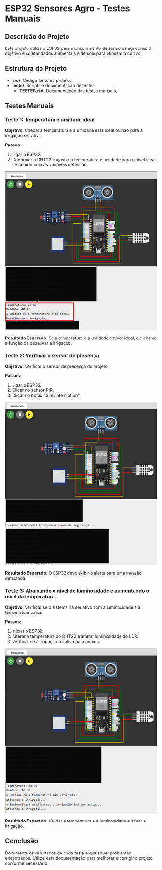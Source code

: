 # ESP32 Sensores Agro - Testes Manuais

## Descrição do Projeto

Este projeto utiliza o ESP32 para monitoramento de sensores agrícolas. O objetivo é coletar dados ambientais e de solo para otimizar o cultivo.

## Estrutura do Projeto

- **src/**: Código fonte do projeto.
- **tests/**: Scripts e documentação de testes.
  - **TESTES.md**: Documentação dos testes manuais.

## Testes Manuais

### Teste 1: Temperatura e umidade ideal

**Objetivo**: Checar a temperatura e a umidade está ideal ou não para a irrigação ser ativa.

**Passos**:
1. Ligar o ESP32.
2. Confirmar o DHT22 e ajustar a temperatura e umidade para o nível ideal de acordo com as variáveis definidas.

![alt text](image.png)

**Resultado Esperado**: Se a temperatura e a umidade estiver ideal, ele chama a função de desativar a irrigação.

### Teste 2: Verificar o sensor de presença

**Objetivo**: Verificar o sensor de presença do projeto.

**Passos**:
1. Ligar o ESP32.
2. Clicar no sensor PIR.
3. Clicar no botão "Simulate motion".

![alt text](image-1.png)

**Resultado Esperado**: O ESP32 deve exibir o alerta para uma invasão detectada.

### Teste 3: Abaixando o nível de luminosidade e aumentando o nível da temperatura.

**Objetivo**: Verificar se o sistema irá ser ativo com a luminosidade e a temperatura baixa.

**Passos**:
1. Iniciar o ESP32.
2. Alterar a temperatura do DHT22 e alterar luminosidade do LDR.
3. Verificar se a irrigação foi ativa para ambos.

![alt text](image-2.png)

**Resultado Esperado**: Validar a temperatura e a luminosidade e ativar a irrigação.

## Conclusão

Documente os resultados de cada teste e quaisquer problemas encontrados. Utilize esta documentação para melhorar e corrigir o projeto conforme necessário.
